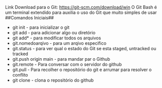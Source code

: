 Link Download para o Git: https://git-scm.com/download/win
O Git Bash é um terminal extendido para auxilia o uso do Git que muito simples de usar 
##Comandos Iniciais##
- git init - para inicializar o git
- git add - para adicionar algo ou diretório
- git add* - para modificar todos os arquivos
- git.nomedoarqivo - para um arqivo especifico
- git.status - para ver qual o estado do Git se esta staged, untracked ou tracked 
- git.push origin main - para mandar par o Github
- git.remote - Para conversar com o servidor do github 
- git.pull - Para recolher o repositório do git e arrumar para resolver o conflito
- git clone - clona o repositório do github
